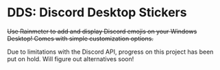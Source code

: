 # DDS: Discord Desktop Stickers

~~Use Rainmeter to add and display Discord emojis on your Windows Desktop! Comes with simple customization options.~~

Due to limitations with the Discord API, progress on this project has been put on hold. Will figure out alternatives soon!
